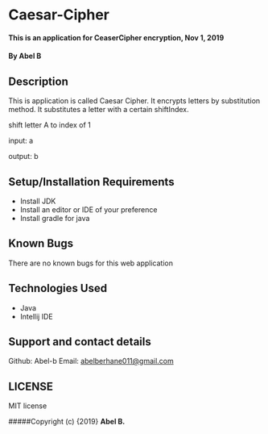 # Caesar-Cipher
#### This is an application for CeaserCipher encryption, Nov 1, 2019
#### By **Abel B**
## Description
This is application is called Caesar Cipher. It encrypts letters by substitution method. It substitutes a letter with a certain shiftIndex. 

shift letter A to index of 1

input: a

output: b

## Setup/Installation Requirements
* Install JDK 
* Install an editor or IDE of your preference
* Install gradle for java

## Known Bugs
There are no known bugs for this web application

## Technologies Used
* Java
* Intellij IDE
## Support and contact details
Github: Abel-b
Email: abelberhane011@gmail.com

## LICENSE
MIT license

#####Copyright (c) {2019} **Abel B.**
